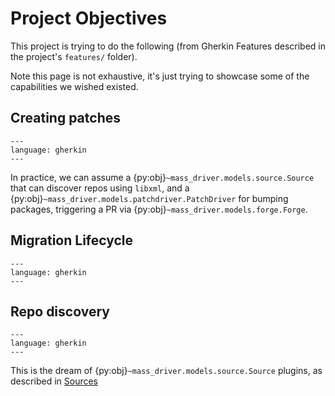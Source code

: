 # Project Objectives

This project is trying to do the following (from Gherkin Features described in
the project's `features/` folder).

Note this page is not exhaustive, it's just trying to showcase some of the
capabilities we wished existed.

## Creating patches

```{literalinclude} ../../features/create_patch.feature
---
language: gherkin
---
```

In practice, we can assume a {py:obj}`~mass_driver.models.source.Source` that
can discover repos using `libxml`, and a
{py:obj}`~mass_driver.models.patchdriver.PatchDriver` for bumping packages,
triggering a PR via {py:obj}`~mass_driver.models.forge.Forge`.

## Migration Lifecycle

```{literalinclude} ../../features/migration_lifecycle.feature
---
language: gherkin
---
```

## Repo discovery

```{literalinclude} ../../features/repo_discovery.feature
---
language: gherkin
---
```
This is the dream of {py:obj}`~mass_driver.models.source.Source` plugins, as
described in [Sources](./sources)
